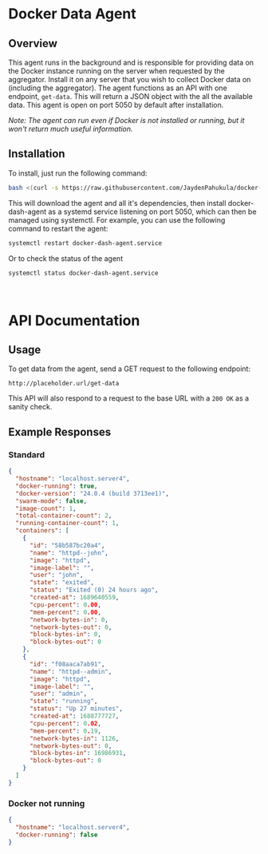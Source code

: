 # Docker Data Agent

## Overview

This agent runs in the background and is responsible for providing data on the Docker instance running on the server when requested by the aggregator. Install it on any server that you wish to collect Docker data on (including the aggregator). The agent functions as an API with one endpoint, `get-data`. This will return a JSON object with the all the available data. This agent is open on port 5050 by default after installation.

_Note: The agent can run even if Docker is not installed or running, but it won't return much useful information._

## Installation

To install, just run the following command:
``` bash
bash <(curl -s https://raw.githubusercontent.com/JaydenPahukula/docker-data-exporter/main/agent/scripts/install.sh)
```
This will download the agent and all it's dependencies, then install docker-dash-agent as a systemd service listening on port 5050, which can then be managed using systemctl. For example, you can use the following command to restart the agent:
``` bash
systemctl restart docker-dash-agent.service
```
Or to check the status of the agent
``` bash
systemctl status docker-dash-agent.service
```

</br>

# API Documentation

## Usage

To get data from the agent, send a GET request to the following endpoint:
```
http://placeholder.url/get-data
```

This API will also respond to a request to the base URL with a `200 OK` as a sanity check.

## Example Responses

### Standard
``` JSON
{
  "hostname": "localhost.server4",
  "docker-running": true,
  "docker-version": "24.0.4 (build 3713ee1)",
  "swarm-mode": false,
  "image-count": 1,
  "total-container-count": 2,
  "running-container-count": 1,
  "containers": [
    {
      "id": "58b587bc20a4",
      "name": "httpd--john",
      "image": "httpd",
      "image-label": "",
      "user": "john",
      "state": "exited",
      "status": "Exited (0) 24 hours ago",
      "created-at": 1689640559,
      "cpu-percent": 0.00,
      "mem-percent": 0.00,
      "network-bytes-in": 0,
      "network-bytes-out": 0,
      "block-bytes-in": 0,
      "block-bytes-out": 0
    },
    {
      "id": "f08aaca7ab91",
      "name": "httpd--admin",
      "image": "httpd",
      "image-label": "",
      "user": "admin",
      "state": "running",
      "status": "Up 27 minutes",
      "created-at": 1688777727,
      "cpu-percent": 0.02,
      "mem-percent": 0.19,
      "network-bytes-in": 1126,
      "network-bytes-out": 0,
      "block-bytes-in": 16986931,
      "block-bytes-out": 0
    }
  ]
}
```

### Docker not running
``` JSON
{
  "hostname": "localhost.server4",
  "docker-running": false
}
```